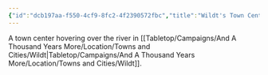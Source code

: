 ```yaml
---
{"id":"dcb197aa-f550-4cf9-8fc2-4f2390572fbc","title":"Wildt's Town Center","publish":true,"date_created":"Sunday, July 2nd 2023, 2:08:57 pm","date_modified":"Tuesday, April 2nd 2024, 6:59:27 pm","path":"Tabletop/Campaigns/And A Thousand Years More/Location/Towns and Cities/Landmarks/Wildt/Wildt's Town Center.md","permalink":"/tabletop/campaigns/and-a-thousand-years-more/location/towns-and-cities/landmarks/wildt/wildt-s-town-center/","PassFrontmatter":true}
---
```



A town center hovering over the river in [[Tabletop/Campaigns/And A Thousand Years More/Location/Towns and Cities/Wildt\|Tabletop/Campaigns/And A Thousand Years More/Location/Towns and Cities/Wildt]].
